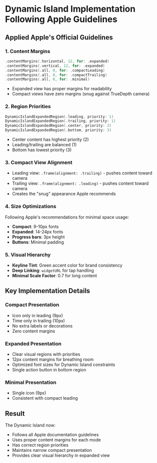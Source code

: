 # Dynamic Island Implementation Following Apple Guidelines

## Applied Apple's Official Guidelines

### 1. **Content Margins**
```swift
.contentMargins(.horizontal, 12, for: .expanded)
.contentMargins(.vertical, 12, for: .expanded)
.contentMargins(.all, 0, for: .compactLeading)
.contentMargins(.all, 0, for: .compactTrailing)
.contentMargins(.all, 0, for: .minimal)
```
- Expanded view has proper margins for readability
- Compact views have zero margins (snug against TrueDepth camera)

### 2. **Region Priorities**
```swift
DynamicIslandExpandedRegion(.leading, priority: 1)
DynamicIslandExpandedRegion(.trailing, priority: 1)
DynamicIslandExpandedRegion(.center, priority: 2)
DynamicIslandExpandedRegion(.bottom, priority: 3)
```
- Center content has highest priority (2)
- Leading/trailing are balanced (1)
- Bottom has lowest priority (3)

### 3. **Compact View Alignment**
- Leading view: `.frame(alignment: .trailing)` - pushes content toward camera
- Trailing view: `.frame(alignment: .leading)` - pushes content toward camera
- Creates the "snug" appearance Apple recommends

### 4. **Size Optimizations**
Following Apple's recommendations for minimal space usage:
- **Compact**: 9-10px fonts
- **Expanded**: 14-24px fonts
- **Progress bars**: 3px height
- **Buttons**: Minimal padding

### 5. **Visual Hierarchy**
- **Keyline Tint**: Green accent color for brand consistency
- **Deep Linking**: `widgetURL` for tap handling
- **Minimal Scale Factor**: 0.7 for long content

## Key Implementation Details

### Compact Presentation
- Icon only in leading (9px)
- Time only in trailing (10px)
- No extra labels or decorations
- Zero content margins

### Expanded Presentation
- Clear visual regions with priorities
- 12px content margins for breathing room
- Optimized font sizes for Dynamic Island constraints
- Single action button in bottom region

### Minimal Presentation
- Single icon (9px)
- Consistent with compact leading

## Result
The Dynamic Island now:
- Follows all Apple documentation guidelines
- Uses proper content margins for each mode
- Has correct region priorities
- Maintains narrow compact presentation
- Provides clear visual hierarchy in expanded view
